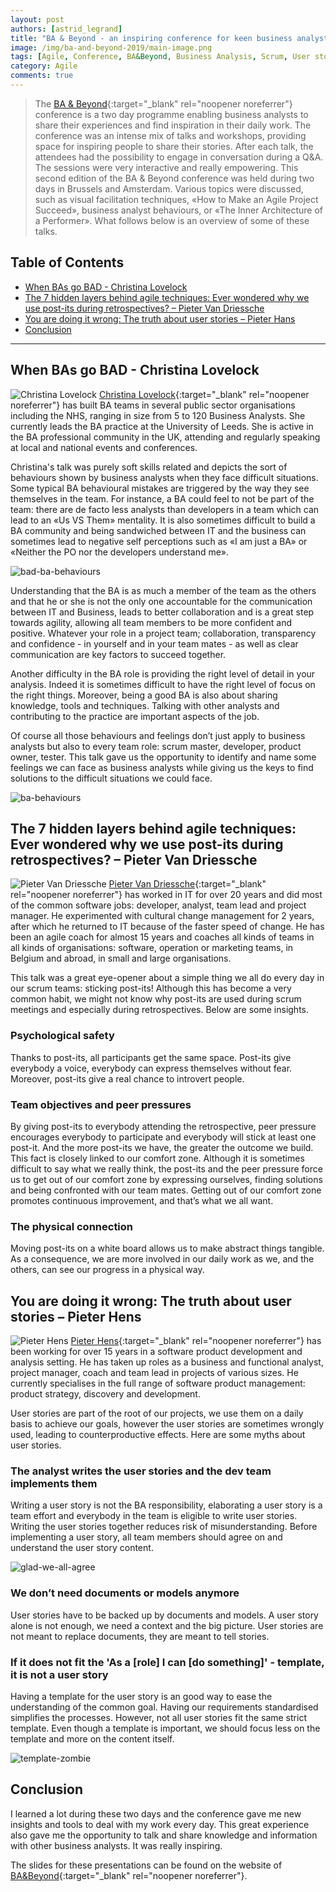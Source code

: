 ```yaml
---
layout: post
authors: [astrid_legrand]
title: "BA & Beyond - an inspiring conference for keen business analysts"
image: /img/ba-and-beyond-2019/main-image.png
tags: [Agile, Conference, BA&Beyond, Business Analysis, Scrum, User stories, Post-its, Cross functional teams]
category: Agile
comments: true
---
```


> The [BA & Beyond](https://ba-beyond.eu/){:target="_blank" rel="noopener noreferrer"} conference is a two day programme enabling business analysts to share their experiences and find inspiration in their daily work.
The conference was an intense mix of talks and workshops, providing space for inspiring people to share their stories. 
After each talk, the attendees had the possibility to engage in conversation during a Q&A. 
The sessions were very interactive and really empowering.
This second edition of the BA & Beyond conference was held during two days in Brussels and Amsterdam. 
Various topics were discussed, such as visual facilitation techniques, «How to Make an Agile Project Succeed», business analyst behaviours, or «The Inner Architecture of a Performer». 
What follows below is an overview of some of these talks.

## Table of Contents

* [When BAs go BAD - Christina Lovelock](#when-bas-go-bad---christina-lovelock)
* [The 7 hidden layers behind agile techniques: Ever wondered why we use post-its during retrospectives? – Pieter Van Driessche](#the-7-hidden-layers-behind-agile-techniques-ever-wondered-why-we-use-post-its-during-retrospectives--pieter-van-driessche)
* [You are doing it wrong: The truth about user stories – Pieter Hans](#you-are-doing-it-wrong-the-truth-about-user-stories--pieter-hens)
* [Conclusion](#conclusion)

****

## When BAs go BAD - Christina Lovelock

<span class="image left"><img class="p-image" alt="Christina Lovelock" src="/img/ba-and-beyond-2019/christina-lovelock.jpeg"></span>
[Christina Lovelock](https://www.linkedin.com/in/christina-lovelock/){:target="_blank" rel="noopener noreferrer"} has built BA teams in several public sector organisations including the NHS, ranging in size from 5 to 120 Business Analysts. 
She currently leads the BA practice at the University of Leeds.
She is active in the BA professional community in the UK, attending and regularly speaking at local and national events and conferences. 

Christina's talk was purely soft skills related and depicts the sort of behaviours shown by business analysts when they face difficult situations.
Some typical BA behavioural mistakes are triggered by the way they see themselves in the team. 
For instance, a BA could feel to not be part of the team: there are de facto less analysts than developers in a team which can lead to an «Us VS Them» mentality.
It is also sometimes difficult to build a BA community and being sandwiched between IT and the business can sometimes lead to negative self perceptions such as «I am just a BA» or «Neither the PO nor the developers understand me».

<img alt="bad-ba-behaviours" src="{{ '/img/ba-and-beyond-2019/bad-ba-behaviours.jpg' | prepend: site.baseurl }}" class="image fit" style="margin:0px auto; max-width: 500px;">

Understanding that the BA is as much a member of the team as the others and that he or she is not the only one accountable for the communication between IT and Business, leads to better collaboration and is a great step towards agility, allowing all team members to be more confident and positive.
Whatever your role in a project team; collaboration, transparency and confidence - in yourself and in your team mates - as well as clear communication are key factors to succeed together.

Another difficulty in the BA role is providing the right level of detail in your analysis. 
Indeed it is sometimes difficult to have the right level of focus on the right things. 
Moreover, being a good BA is also about sharing knowledge, tools and techniques. 
Talking with other analysts and contributing to the practice are important aspects of the job.

Of course all those behaviours and feelings don’t just apply to business analysts but also to every team role: scrum master, developer, product owner, tester.
This talk gave us the opportunity to identify and name some feelings we can face as business analysts while giving us the keys to find solutions to the difficult situations we could face.

<img alt="ba-behaviours" src="{{ '/img/ba-and-beyond-2019/ba-behaviours.png' | prepend: site.baseurl }}" class="image fit" style="margin:0px auto; max-width: 500px;">

## The 7 hidden layers behind agile techniques: Ever wondered why we use post-its during retrospectives? – Pieter Van Driessche

<span class="image left"><img class="p-image" alt="Pieter Van Driessche" src="/img/ba-and-beyond-2019/pieter-van-driessche.jpg"></span>
[Pieter Van Driessche](https://www.linkedin.com/in/pietervandriessche/){:target="_blank" rel="noopener noreferrer"} has worked in IT for over 20 years and did most of the common software jobs: developer, analyst, team lead and project manager. 
He experimented with cultural change management for 2 years, after which he returned to IT because of the faster speed of change. 
He has been an agile coach for almost 15 years and coaches all kinds of teams in all kinds of organisations: software, operation or marketing teams, in Belgium and abroad, in small and large organisations. 

This talk was a great eye-opener about a simple thing we all do every day in our scrum teams: sticking post-its! 
Although this has become a very common habit, we might not know why post-its are used during scrum meetings and especially during retrospectives. 
Below are some insights.

### Psychological safety

Thanks to post-its, all participants get the same space. 
Post-its give everybody a voice, everybody can express themselves without fear. 
Moreover, post-its give a real chance to introvert people.

### Team objectives and peer pressures

By giving post-its to everybody attending the retrospective, peer pressure encourages everybody to participate and everybody will stick at least one post-it. 
And the more post-its we have, the greater the outcome we build.
This fact is closely linked to our comfort zone. 
Although it is sometimes difficult to say what we really think, the post-its and the peer pressure force us to get out of our comfort zone by expressing ourselves, finding solutions and being confronted with our team mates.
Getting out of our comfort zone promotes continuous improvement, and that’s what we all want.

### The physical connection

Moving post-its on a white board allows us to make abstract things tangible. 
As a consequence, we are more involved in our daily work as we, and the others, can see our progress in a physical way.

## You are doing it wrong: The truth about user stories – Pieter Hens

<span class="image left"><img class="p-image" alt="Pieter Hens" src="/img/ba-and-beyond-2019/pieter-hens.jpg"></span>
[Pieter Hens](https://www.linkedin.com/in/henspieter/){:target="_blank" rel="noopener noreferrer"} has been working for over 15 years in a software product development and analysis setting. 
He has taken up roles as a business and functional analyst, project manager, coach and team lead in projects of various sizes. 
He currently specialises in the full range of software product management: product strategy, discovery and development.

User stories are part of the root of our projects, we use them on a daily basis to achieve our goals, however the user stories are sometimes wrongly used, leading to counterproductive effects.
Here are some myths about user stories.

### The analyst writes the user stories and the dev team implements them

Writing a user story is not the BA responsibility, elaborating a user story is a team effort and everybody in the team is eligible to write user stories.
Writing the user stories together reduces risk of misunderstanding. 
Before implementing a user story, all team members should agree on and understand the user story content.

<img alt="glad-we-all-agree" src="{{ '/img/ba-and-beyond-2019/glad-we-all-agree.png' | prepend: site.baseurl }}" class="image fit" style="margin:0px auto; max-width: 500px;">

### We don’t need documents or models anymore

User stories have to be backed up by documents and models. 
A user story alone is not enough, we need a context and the big picture.
User stories are not meant to replace documents, they are meant to tell stories.

### If it does not fit the 'As a \[role] I can \[do something]' - template, it is not a user story

Having a template for the user story is an good way to ease the understanding of the common goal. 
Having our requirements standardised simplifies the processes.
However, not all user stories fit the same strict template. 
Even though a template is important, we should focus less on the template and more on the content itself.

<img alt="template-zombie" src="{{ '/img/ba-and-beyond-2019/template-zombie.png' | prepend: site.baseurl }}" class="image fit" style="margin:0px auto; max-width: 750px;">

## Conclusion

I learned a lot during these two days and the conference gave me new insights and tools to deal with my work every day.
This great experience also gave me the opportunity to talk and share knowledge and information with other business analysts. 
It was really inspiring. 

The slides for these presentations can be found on the website of [BA&Beyond](https://ba-beyond.eu/2019-programme.php){:target="_blank" rel="noopener noreferrer"}.
